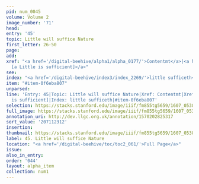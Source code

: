 ```yaml
---
pid: num_0045
volume: Volume 2
image_number: '71'
head:
entry: '45'
topic: Little will suffice Nature
first_letter: 26-50
page:
add:
xref: "<a href='/digital-beehive/alpha1/alpha_0177/'>Contentmt</a>|<a href='/digital-beehive/num5/num_1581/'>1160
  [a Little is sufficient]</a>"
see:
index: "<a href='/digital-beehive/index3/index_2269/'>little sufficeth</a>"
item: "#item-0f6eba807"
unparsed:
line: 'Entry: 45|Topic: Little will suffice Nature|Xref: Contentmt|Xref: 1160 [a Little
  is sufficient]|Index: little sufficeth|#item-0f6eba807'
selection: https://stacks.stanford.edu/image/iiif/fm855tg5659/1607_0538/215,2312,3133,561/full/0/default.jpg
full_image: https://stacks.stanford.edu/image/iiif/fm855tg5659/1607_0538/full/full/0/default.jpg
annotation_uri: http://dev.llgc.org.uk/annotation/1570202825317
sort_value: '207112312'
insertion:
thumbnail: https://stacks.stanford.edu/image/iiif/fm855tg5659/1607_0538/215,2312,600,180/250,/0/default.jpg
label: 45. Little will suffice Nature
location: "<a href='/digital-beehive/toc/toc2_061/'>Full Page</a>"
issue:
also_in_entry:
order: '044'
layout: alpha_item
collection: num1
---
```

